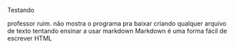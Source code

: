 Testando

professor ruim.
não mostra o programa pra baixar
criando qualquer arquivo de texto
tentando ensinar a usar markdown
Markdown é uma forma fácil de escrever HTML